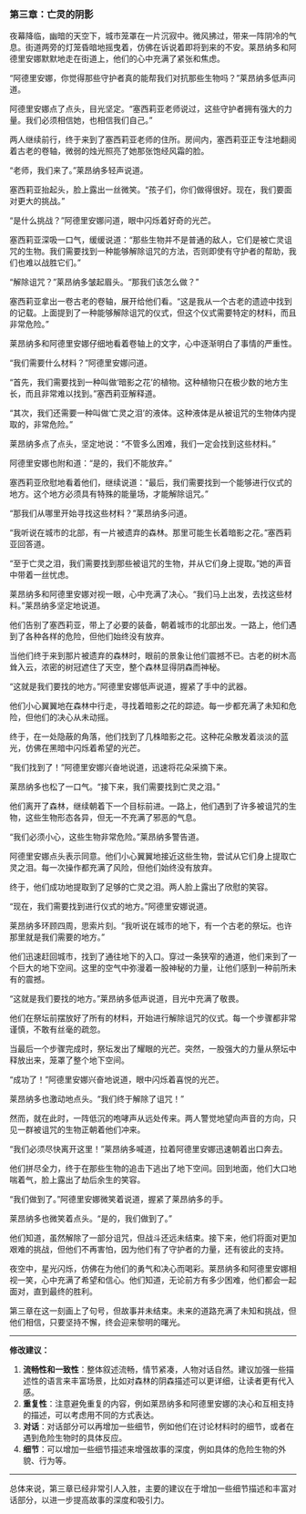 ### 第三章：亡灵的阴影

夜幕降临，幽暗的天空下，城市笼罩在一片沉寂中。微风拂过，带来一阵阴冷的气息。街道两旁的灯笼昏暗地摇曳着，仿佛在诉说着即将到来的不安。莱昂纳多和阿德里安娜默默地走在街道上，他们的心中充满了紧张和焦虑。

“阿德里安娜，你觉得那些守护者真的能帮我们对抗那些生物吗？”莱昂纳多低声问道。

阿德里安娜点了点头，目光坚定。“塞西莉亚老师说过，这些守护者拥有强大的力量。我们必须相信她，也相信我们自己。”

两人继续前行，终于来到了塞西莉亚老师的住所。房间内，塞西莉亚正专注地翻阅着古老的卷轴，微弱的烛光照亮了她那张饱经风霜的脸。

“老师，我们来了。”莱昂纳多轻声说道。

塞西莉亚抬起头，脸上露出一丝微笑。“孩子们，你们做得很好。现在，我们要面对更大的挑战。”

“是什么挑战？”阿德里安娜问道，眼中闪烁着好奇的光芒。

塞西莉亚深吸一口气，缓缓说道：“那些生物并不是普通的敌人，它们是被亡灵诅咒的生物。我们需要找到一种能够解除诅咒的方法，否则即使有守护者的帮助，我们也难以战胜它们。”

“解除诅咒？”莱昂纳多皱起眉头。“那我们该怎么做？”

塞西莉亚拿出一卷古老的卷轴，展开给他们看。“这是我从一个古老的遗迹中找到的记载。上面提到了一种能够解除诅咒的仪式，但这个仪式需要特定的材料，而且非常危险。”

莱昂纳多和阿德里安娜仔细地看着卷轴上的文字，心中逐渐明白了事情的严重性。

“我们需要什么材料？”阿德里安娜问道。

“首先，我们需要找到一种叫做‘暗影之花’的植物。这种植物只在极少数的地方生长，而且非常难以找到。”塞西莉亚解释道。

“其次，我们还需要一种叫做‘亡灵之泪’的液体。这种液体是从被诅咒的生物体内提取的，非常危险。”

莱昂纳多点了点头，坚定地说：“不管多么困难，我们一定会找到这些材料。”

阿德里安娜也附和道：“是的，我们不能放弃。”

塞西莉亚欣慰地看着他们，继续说道：“最后，我们需要找到一个能够进行仪式的地方。这个地方必须具有特殊的能量场，才能解除诅咒。”

“那我们从哪里开始寻找这些材料？”莱昂纳多问道。

“我听说在城市的北部，有一片被遗弃的森林。那里可能生长着暗影之花。”塞西莉亚回答道。

“至于亡灵之泪，我们需要找到那些被诅咒的生物，并从它们身上提取。”她的声音中带着一丝忧虑。

莱昂纳多和阿德里安娜对视一眼，心中充满了决心。“我们马上出发，去找这些材料。”莱昂纳多坚定地说道。

他们告别了塞西莉亚，带上了必要的装备，朝着城市的北部出发。一路上，他们遇到了各种各样的危险，但他们始终没有放弃。

当他们终于来到那片被遗弃的森林时，眼前的景象让他们震撼不已。古老的树木高耸入云，浓密的树冠遮住了天空，整个森林显得阴森而神秘。

“这就是我们要找的地方。”阿德里安娜低声说道，握紧了手中的武器。

他们小心翼翼地在森林中行走，寻找着暗影之花的踪迹。每一步都充满了未知和危险，但他们的决心从未动摇。

终于，在一处隐蔽的角落，他们找到了几株暗影之花。这种花朵散发着淡淡的蓝光，仿佛在黑暗中闪烁着希望的光芒。

“我们找到了！”阿德里安娜兴奋地说道，迅速将花朵采摘下来。

莱昂纳多也松了一口气。“接下来，我们需要找到亡灵之泪。”

他们离开了森林，继续朝着下一个目标前进。一路上，他们遇到了许多被诅咒的生物，这些生物形态各异，但无一不充满了邪恶的气息。

“我们必须小心，这些生物非常危险。”莱昂纳多警告道。

阿德里安娜点头表示同意。他们小心翼翼地接近这些生物，尝试从它们身上提取亡灵之泪。每一次操作都充满了风险，但他们始终没有放弃。

终于，他们成功地提取到了足够的亡灵之泪。两人脸上露出了欣慰的笑容。

“现在，我们需要找到进行仪式的地方。”阿德里安娜说道。

莱昂纳多环顾四周，思索片刻。“我听说在城市的地下，有一个古老的祭坛。也许那里就是我们需要的地方。”

他们迅速赶回城市，找到了通往地下的入口。穿过一条狭窄的通道，他们来到了一个巨大的地下空间。这里的空气中弥漫着一股神秘的力量，让他们感到一种前所未有的震撼。

“这就是我们要找的地方。”莱昂纳多低声说道，目光中充满了敬畏。

他们在祭坛前摆放好了所有的材料，开始进行解除诅咒的仪式。每一个步骤都非常谨慎，不敢有丝毫的疏忽。

当最后一个步骤完成时，祭坛发出了耀眼的光芒。突然，一股强大的力量从祭坛中释放出来，笼罩了整个地下空间。

“成功了！”阿德里安娜兴奋地说道，眼中闪烁着喜悦的光芒。

莱昂纳多也激动地点头。“我们终于解除了诅咒！”

然而，就在此时，一阵低沉的咆哮声从远处传来。两人警觉地望向声音的方向，只见一群被诅咒的生物正朝着他们冲来。

“我们必须尽快离开这里！”莱昂纳多喊道，拉着阿德里安娜迅速朝着出口奔去。

他们拼尽全力，终于在那些生物的追击下逃出了地下空间。回到地面，他们大口地喘着气，脸上露出了劫后余生的笑容。

“我们做到了。”阿德里安娜微笑着说道，握紧了莱昂纳多的手。

莱昂纳多也微笑着点头。“是的，我们做到了。”

他们知道，虽然解除了一部分诅咒，但战斗还远未结束。接下来，他们将面对更加艰难的挑战，但他们不再害怕，因为他们有了守护者的力量，还有彼此的支持。

夜空中，星光闪烁，仿佛在为他们的勇气和决心而喝彩。莱昂纳多和阿德里安娜相视一笑，心中充满了希望和信心。他们知道，无论前方有多少困难，他们都会一起面对，直到最终的胜利。

第三章在这一刻画上了句号，但故事并未结束。未来的道路充满了未知和挑战，但他们相信，只要坚持不懈，终会迎来黎明的曙光。

---

**修改建议：**
1. **流畅性和一致性**：整体叙述流畅，情节紧凑，人物对话自然。建议加强一些描述性的语言来丰富场景，比如对森林的阴森描述可以更详细，让读者更有代入感。
2. **重复性**：注意避免重复的内容，例如莱昂纳多和阿德里安娜的决心和互相支持的描述，可以考虑用不同的方式表达。
3. **对话**：对话部分可以再增加一些细节，例如他们在讨论材料时的细节，或者在遇到危险生物时的具体反应。
4. **细节**：可以增加一些细节描述来增强故事的深度，例如具体的危险生物的外貌、行为等。

---

总体来说，第三章已经非常引人入胜，主要的建议在于增加一些细节描述和丰富对话部分，以进一步提高故事的深度和吸引力。